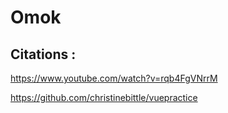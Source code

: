 # Omok

## Citations : 

https://www.youtube.com/watch?v=rqb4FgVNrrM

https://github.com/christinebittle/vuepractice